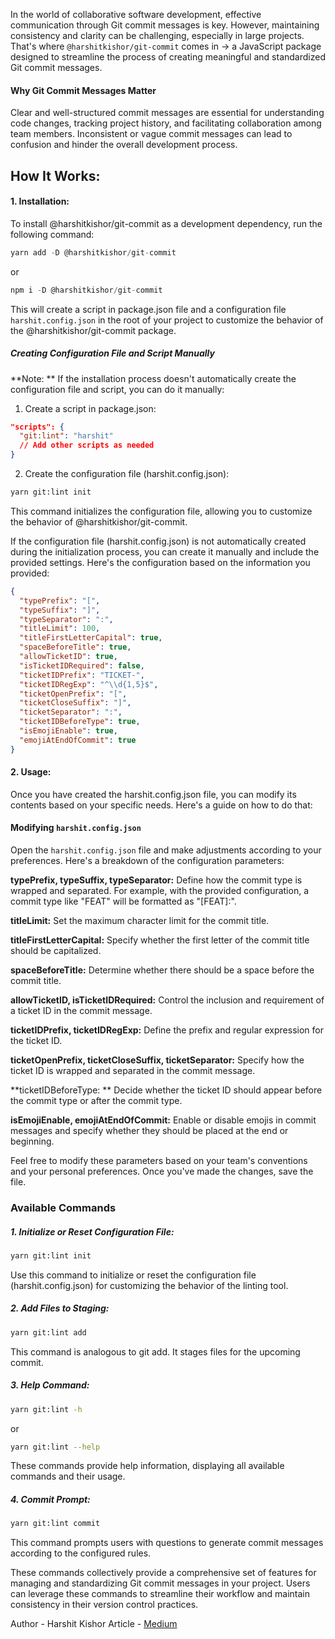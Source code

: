 In the world of collaborative software development, effective communication through Git commit messages is key. However, maintaining consistency and clarity can be challenging, especially in large projects. That's where `@harshitkishor/git-commit` comes in -> a JavaScript package designed to streamline the process of creating meaningful and standardized Git commit messages.

#### Why Git Commit Messages Matter

Clear and well-structured commit messages are essential for understanding code changes, tracking project history, and facilitating collaboration among team members. Inconsistent or vague commit messages can lead to confusion and hinder the overall development process.

## How It Works:

#### 1. Installation:

To install @harshitkishor/git-commit as a development dependency, run the following command:

```javascript
yarn add -D @harshitkishor/git-commit
```

or

```javascript
npm i -D @harshitkishor/git-commit
```

This will create a script in package.json file and a configuration file `harshit.config.json` in the root of your project to customize the behavior of the @harshitkishor/git-commit package.

##### Creating Configuration File and Script Manually

**Note: ** If the installation process doesn't automatically create the configuration file and script, you can do it manually:

1. Create a script in package.json:

```json
"scripts": {
  "git:lint": "harshit"
  // Add other scripts as needed
}
```

2. Create the configuration file (harshit.config.json):

```bash
yarn git:lint init
```

This command initializes the configuration file, allowing you to customize the behavior of @harshitkishor/git-commit.

If the configuration file (harshit.config.json) is not automatically created during the initialization process, you can create it manually and include the provided settings. Here's the configuration based on the information you provided:

```json
{
  "typePrefix": "[",
  "typeSuffix": "]",
  "typeSeparator": ":",
  "titleLimit": 100,
  "titleFirstLetterCapital": true,
  "spaceBeforeTitle": true,
  "allowTicketID": true,
  "isTicketIDRequired": false,
  "ticketIDPrefix": "TICKET-",
  "ticketIDRegExp": "^\\d{1,5}$",
  "ticketOpenPrefix": "[",
  "ticketCloseSuffix": "]",
  "ticketSeparator": ":",
  "ticketIDBeforeType": true,
  "isEmojiEnable": true,
  "emojiAtEndOfCommit": true
}
```

#### 2. Usage:

Once you have created the harshit.config.json file, you can modify its contents based on your specific needs. Here's a guide on how to do that:

#### Modifying `harshit.config.json`

Open the `harshit.config.json` file and make adjustments according to your preferences. Here's a breakdown of the configuration parameters:

**typePrefix, typeSuffix, typeSeparator:** Define how the commit type is wrapped and separated. For example, with the provided configuration, a commit type like "FEAT" will be formatted as "[FEAT]:".

**titleLimit:** Set the maximum character limit for the commit title.

**titleFirstLetterCapital:** Specify whether the first letter of the commit title should be capitalized.

**spaceBeforeTitle:** Determine whether there should be a space before the commit title.

**allowTicketID, isTicketIDRequired:** Control the inclusion and requirement of a ticket ID in the commit message.

**ticketIDPrefix, ticketIDRegExp:** Define the prefix and regular expression for the ticket ID.

**ticketOpenPrefix, ticketCloseSuffix, ticketSeparator:** Specify how the ticket ID is wrapped and separated in the commit message.

**ticketIDBeforeType: ** Decide whether the ticket ID should appear before the commit type or after the commit type.

**isEmojiEnable, emojiAtEndOfCommit:** Enable or disable emojis in commit messages and specify whether they should be placed at the end or beginning.

Feel free to modify these parameters based on your team's conventions and your personal preferences. Once you've made the changes, save the file.

### Available Commands

##### 1. Initialize or Reset Configuration File:

```bash
yarn git:lint init
```

Use this command to initialize or reset the configuration file (harshit.config.json) for customizing the behavior of the linting tool.

##### 2. Add Files to Staging:

```bash
yarn git:lint add
```

This command is analogous to git add. It stages files for the upcoming commit.

##### 3. Help Command:

```bash
yarn git:lint -h
```

or

```bash
yarn git:lint --help
```

These commands provide help information, displaying all available commands and their usage.

##### 4. Commit Prompt:

```bash
yarn git:lint commit
```

This command prompts users with questions to generate commit messages according to the configured rules.

These commands collectively provide a comprehensive set of features for managing and standardizing Git commit messages in your project. Users can leverage these commands to streamline their workflow and maintain consistency in their version control practices.

Author - Harshit Kishor
Article - [Medium](https://medium.com/@harshitkishor2/streamlining-git-commit-messages-with-harshitkishor-git-commit-7a85a0abf02d "Medium")
